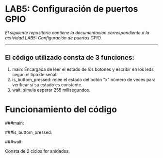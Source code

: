 # LAB5: Configuración de puertos GPIO

*El siguiente repositorio contiene la documentación correspondiente a la actividad LAB5: Configuración de puertos GPIO.*

---

## El código utilizado consta de 3 funciones:
1) main: Encargada de leer el estado de los botones y escribir en los leds según el tipo de señal.
2) is_buttom_pressed: relee el estado del botón "x" número de veces para verificar sí su estado es constante.
3) wait: simula esperar 255 milisegundos. 

# Funcionamiento del código

###main:

###is_buttom_pressed:

###wait:

Consta de 2 ciclos for anidados. 



